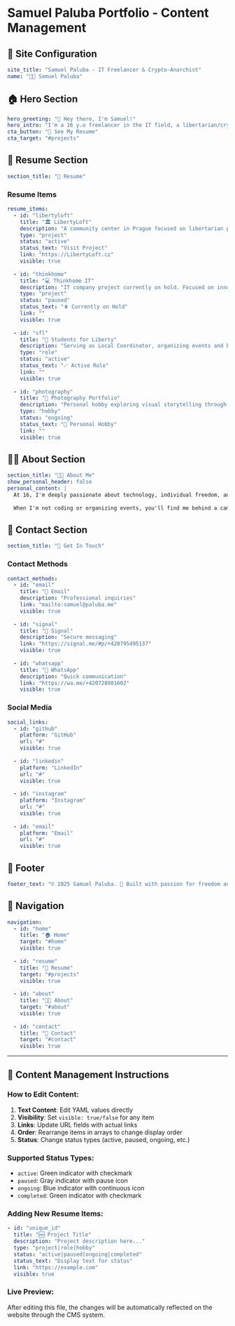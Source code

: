 # Samuel Paluba Portfolio - Content Management

## 🔧 Site Configuration
```yaml
site_title: "Samuel Paluba - IT Freelancer & Crypto-Anarchist"
name: "👨‍💻 Samuel Paluba"
```

## 🏠 Hero Section
```yaml
hero_greeting: "👋 Hey there, I'm Samuel!"
hero_intro: "I'm a 16 y.o freelancer in the IT field, a libertarian/crypto-anarchist, and I'm currently working on a project called LibertyLoft. I also serve as a Local Coordinator for Students for Liberty."
cta_button: "📄 See My Resume"
cta_target: "#projects"
```

## 📄 Resume Section
```yaml
section_title: "📄 Resume"
```

### Resume Items
```yaml
resume_items:
  - id: "libertyloft"
    title: "🏛️ LibertyLoft"
    description: "A community center in Prague focused on libertarian principles and crypto-anarchist ideals. Building a space for free thinkers and decentralization advocates."
    type: "project"
    status: "active"
    status_text: "Visit Project"
    link: "https://LibertyLoft.cz"
    visible: true
    
  - id: "thinkhome"
    title: "💻 Thinkhome IT"
    description: "IT company project currently on hold. Focused on innovative tech solutions and decentralized services. Planning to resume development in the future."
    type: "project"
    status: "paused"
    status_text: "⏸️ Currently on Hold"
    link: ""
    visible: true
    
  - id: "sfl"
    title: "🗽 Students for Liberty"
    description: "Serving as Local Coordinator, organizing events and building community around libertarian principles. Connecting like-minded students and promoting freedom of thought."
    type: "role"
    status: "active"
    status_text: "✅ Active Role"
    link: ""
    visible: true
    
  - id: "photography"
    title: "📸 Photography Portfolio"
    description: "Personal hobby exploring visual storytelling through photography. Capturing moments and perspectives that align with my worldview and aesthetic preferences."
    type: "hobby"
    status: "ongoing"
    status_text: "🎨 Personal Hobby"
    link: ""
    visible: true
```

## 🧑‍🎓 About Section
```yaml
section_title: "🧑‍🎓 About Me"
show_personal_header: false
personal_content: |
  At 16, I'm deeply passionate about technology, individual freedom, and the potential of decentralized systems. My work spans IT development, community organizing, and exploring the intersection of technology and liberty.
  
  When I'm not coding or organizing events, you'll find me behind a camera, capturing the world through my libertarian lens, or diving deep into cryptocurrency and blockchain technologies.
```

## 📧 Contact Section
```yaml
section_title: "📧 Get In Touch"
```

### Contact Methods
```yaml
contact_methods:
  - id: "email"
    title: "📧 Email"
    description: "Professional inquiries"
    link: "mailto:samuel@paluba.me"
    visible: true
    
  - id: "signal"
    title: "🔐 Signal"
    description: "Secure messaging"
    link: "https://signal.me/#p/+420795495137"
    visible: true
    
  - id: "whatsapp"
    title: "💬 WhatsApp"
    description: "Quick communication"
    link: "https://wa.me/+420728981602"
    visible: true
```

### Social Media
```yaml
social_links:
  - id: "github"
    platform: "GitHub"
    url: "#"
    visible: true
    
  - id: "linkedin"
    platform: "LinkedIn"
    url: "#"
    visible: true
    
  - id: "instagram"
    platform: "Instagram"
    url: "#"
    visible: true
    
  - id: "email"
    platform: "Email"
    url: "#"
    visible: true
```

## 🦶 Footer
```yaml
footer_text: "© 2025 Samuel Paluba. 🚀 Built with passion for freedom and technology."
```

## 🧭 Navigation
```yaml
navigation:
  - id: "home"
    title: "🏠 Home"
    target: "#home"
    visible: true
    
  - id: "resume"
    title: "📄 Resume"
    target: "#projects"
    visible: true
    
  - id: "about"
    title: "🧑‍🎓 About"
    target: "#about"
    visible: true
    
  - id: "contact"
    title: "📧 Contact"
    target: "#contact"
    visible: true
```

---

## 📝 Content Management Instructions

### How to Edit Content:
1. **Text Content**: Edit YAML values directly
2. **Visibility**: Set `visible: true/false` for any item
3. **Links**: Update URL fields with actual links
4. **Order**: Rearrange items in arrays to change display order
5. **Status**: Change status types (active, paused, ongoing, etc.)

### Supported Status Types:
- `active`: Green indicator with checkmark
- `paused`: Gray indicator with pause icon
- `ongoing`: Blue indicator with continuous icon
- `completed`: Green indicator with checkmark

### Adding New Resume Items:
```yaml
- id: "unique_id"
  title: "🆕 Project Title"
  description: "Project description here..."
  type: "project|role|hobby"
  status: "active|paused|ongoing|completed"
  status_text: "Display text for status"
  link: "https://example.com"
  visible: true
```

### Live Preview:
After editing this file, the changes will be automatically reflected on the website through the CMS system.